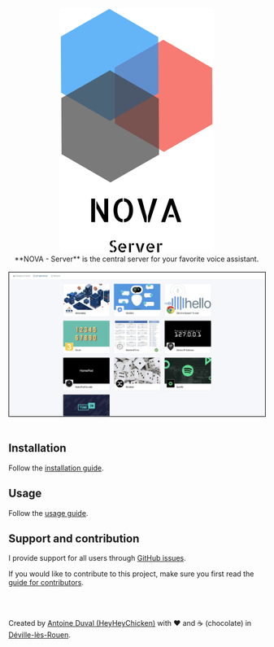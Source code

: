 <div align="center">
    <a href="//nova-assistant.com" rel="nofollow">
        <img src="https://github.com/HeyHeyChicken/NOVA-Server/blob/master/resources/github-logo.svg" alt="NOVA" width="300">
    </a>
    <br>
    **NOVA - Server** is the central server for your favorite voice assistant.<br>
</div>

<br>

<div align="center">
    <a href="//nova-assistant.com">
      <img style="border:1px solid black;" src="https://github.com/HeyHeyChicken/NOVA-Server/blob/master/resources/screenshot.jpg">
    </a>
</div>

<br>

## Installation

Follow the [installation guide](//github.com/HeyHeyChicken/NOVA#installation).

## Usage

Follow the [usage guide](//github.com/HeyHeyChicken/NOVA#usage).

## Support and contribution

I provide support for all users through [GitHub issues](//github.com/HeyHeyChicken/NOVA-Server/issues).

If you would like to contribute to this project, make sure you first read the [guide for contributors](//github.com/HeyHeyChicken/NOVA/blob/master/CONTRIBUTING.md).

<br>
<br>

Created by [Antoine Duval (HeyHeyChicken)](//antoine.cuffel.fr) with ❤ and ☕ (chocolate) in [Déville-lès-Rouen](//en.wikipedia.org/wiki/Déville-lès-Rouen).
